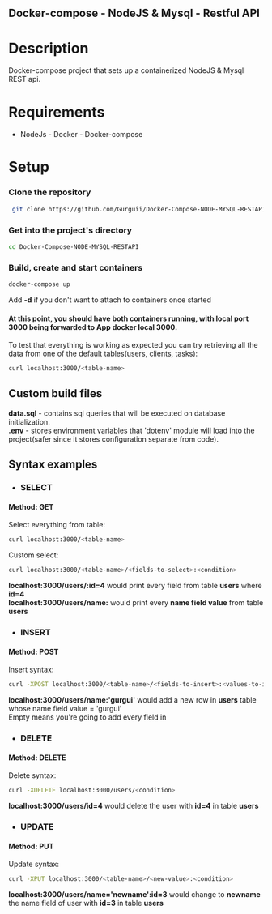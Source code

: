## Docker-compose - NodeJS & Mysql - Restful API  
# Description  
Docker-compose project that sets up a containerized NodeJS & Mysql REST api.    
# Requirements  
- NodeJs - Docker - Docker-compose
# Setup
### Clone the repository
```bash
 git clone https://github.com/Gurguii/Docker-Compose-NODE-MYSQL-RESTAPI
```  
### Get into the project's directory
```bash
cd Docker-Compose-NODE-MYSQL-RESTAPI
```  
### Build, create and start containers
```bash
docker-compose up
```  
Add **-d** if you don't want to attach to containers once started  
#### At this point, you should have both containers running, with local port 3000 being forwarded to App docker local 3000.  
To test that everything is working as expected you can try retrieving all the data from one of the default tables(users, clients, tasks):  
```bash
curl localhost:3000/<table-name>
```  
## Custom build files  
**data.sql** - contains sql queries that will be executed on database initialization.  
**.env** - stores environment variables that 'dotenv' module will load into the project(safer since it stores configuration separate from code). 
## Syntax examples  
- ### SELECT
#### Method: GET  
Select everything from table:
```bash
curl localhost:3000/<table-name>
```  
Custom select:
```bash
curl localhost:3000/<table-name>/<fields-to-select>:<condition>
```  
**localhost:3000/users/:id=4** would print every field from table **users** where **id=4**  
**localhost:3000/users/name:** would print every **name field value** from table **users**  
- ### INSERT  
#### Method: POST  
Insert syntax:  
```bash
curl -XPOST localhost:3000/<table-name>/<fields-to-insert>:<values-to-insert>  
```  
**localhost:3000/users/name:'gurgui'** would add a new row in **users** table whose name field value = 'gurgui'  
Empty **<fields-to-insert>** means you're going to add every field in **<values-to-insert>**  
- ### DELETE  
#### Method: DELETE  
Delete syntax:  
```bash
curl -XDELETE localhost:3000/users/<condition>
```  
**localhost:3000/users/id=4** would delete the user with **id=4** in table **users**
- ### UPDATE
#### Method: PUT  
Update syntax: 
```bash
curl -XPUT localhost:3000/<table-name>/<new-value>:<condition>
```  
**localhost:3000/users/name='newname':id=3**  would change to **newname** the name field of user with **id=3** in table **users**  
